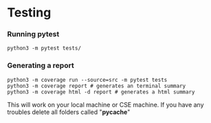 # Testing

### Running pytest
```
python3 -m pytest tests/
```
### Generating a report
```
python3 -m coverage run --source=src -m pytest tests
python3 -m coverage report # generates an terminal summary
python3 -m coverage html -d report # generates a html summary
```

This will work on your local machine or CSE machine. If you have any troubles delete all folders called "__pycache__"

